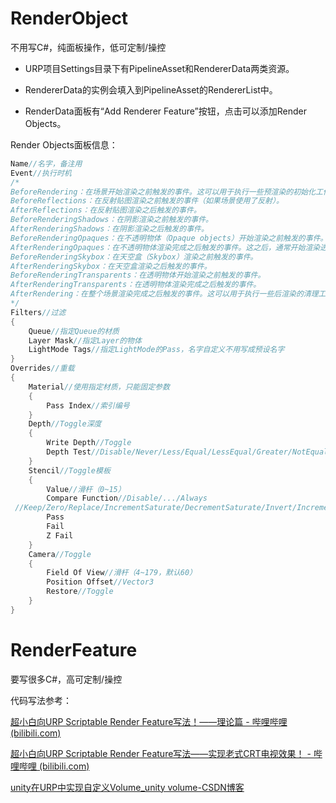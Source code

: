 # RenderObject

不用写C#，纯面板操作，低可定制/操控

- URP项目Settings目录下有PipelineAsset和RendererData两类资源。

- RendererData的实例会填入到PipelineAsset的RendererList中。

- RenderData面板有“Add Renderer Feature”按钮，点击可以添加Render Objects。

Render Objects面板信息：

```c
Name//名字，备注用
Event//执行时机
/*
BeforeRendering：在场景开始渲染之前触发的事件。这可以用于执行一些预渲染的初始化工作。
BeforeReflections：在反射贴图渲染之前触发的事件（如果场景使用了反射）。
AfterReflections：在反射贴图渲染之后触发的事件。
BeforeRenderingShadows：在阴影渲染之前触发的事件。
AfterRenderingShadows：在阴影渲染之后触发的事件。
BeforeRenderingOpaques：在不透明物体（Opaque objects）开始渲染之前触发的事件。这通常意味着透明物体（Transparent objects）和半透明物体（Cutout objects）还没有开始渲染。
AfterRenderingOpaques：在不透明物体渲染完成之后触发的事件。这之后，通常开始渲染透明或半透明物体。
BeforeRenderingSkybox：在天空盒（Skybox）渲染之前触发的事件。
AfterRenderingSkybox：在天空盒渲染之后触发的事件。
BeforeRenderingTransparents：在透明物体开始渲染之前触发的事件。
AfterRenderingTransparents：在透明物体渲染完成之后触发的事件。
AfterRendering：在整个场景渲染完成之后触发的事件。这可以用于执行一些后渲染的清理工作。
*/
Filters//过滤
{
	Queue//指定Queue的材质
	Layer Mask//指定Layer的物体
	LightMode Tags//指定LightMode的Pass，名字自定义不用写成预设名字
}
Overrides//重载
{
	Material//使用指定材质，只能固定参数
    {
        Pass Index//索引编号
    }
	Depth//Toggle深度
    {
        Write Depth//Toggle
        Depth Test//Disable/Never/Less/Equal/LessEqual/Greater/NotEqual/GreaterEqual/Always
    }
	Stencil//Toggle模板
    {
        Value//滑杆（0~15）
        Compare Function//Disable/.../Always
 //Keep/Zero/Replace/IncrementSaturate/DecrementSaturate/Invert/IncrementWrap/DecrementWrap
        Pass
        Fail
        Z Fail
    }
	Camera//Toggle
    {
        Field Of View//滑杆（4~179，默认60）
        Position Offset//Vector3
        Restore//Toggle
    }
}

```

# RenderFeature

要写很多C#，高可定制/操控

代码写法参考：

[超小白向URP Scriptable Render Feature写法！——理论篇 - 哔哩哔哩 (bilibili.com)](https://www.bilibili.com/read/cv17521507/)

[超小白向URP Scriptable Render Feature写法——实现老式CRT电视效果！ - 哔哩哔哩 (bilibili.com)](https://www.bilibili.com/read/cv17531935)

[unity在URP中实现自定义Volume_unity volume-CSDN博客](https://blog.csdn.net/xdedzl/article/details/114746972)